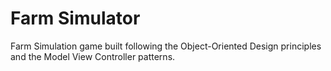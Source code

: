 # Farm Simulator

Farm Simulation game built following the Object-Oriented Design principles and the Model View Controller patterns.
